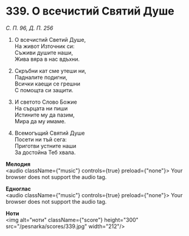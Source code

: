 # 339. О всечистий Святий Душе

_С. П. 96, Д. П. 256_

1. О всечистий Светий Душе,  
На живот Източник си:  
Съживи душите наши,  
Жива вяра в нас вдъхни.  

2. Скръбни кат сме утеши ни,  
Падналите подигни,  
Всички каещи се грешни  
С помощта си защити.  

3. И светото Слово Божие  
На сърцата ни пиши  
Истините му да пазим,  
Мира да му имаме.  

4. Всемогъщий Святий Душе  
Посети ни тъй сега:  
Приготви устните наши  
За достойна Теб хвала.

**Мелодия**  
<audio className={"music"} controls={true} preload={"none"}>
    <source src="/pesnarka/mp3/339.mp3" type="audio/mpeg"/>
    Your browser does not support the audio tag.
</audio>

**Едноглас**  
<audio className={"music"} controls={true} preload={"none"}>
    <source src="/pesnarka/transp/339.mp3" type="audio/mpeg"/>
    Your browser does not support the audio tag.
</audio>

**Ноти**  
<img alt="ноти" className={"score"} height="300" src="/pesnarka/scores/339.jpg" width="212"/>
